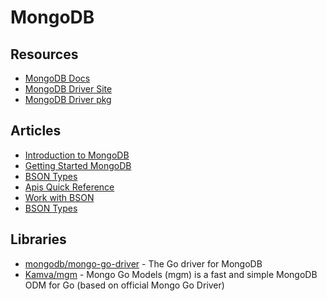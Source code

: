 # MongoDB

## Resources
- [MongoDB Docs](https://www.mongodb.com/docs)
- [MongoDB Driver Site](https://www.mongodb.com/docs/drivers/go/current/quick-start/)
- [MongoDB Driver pkg](https://pkg.go.dev/go.mongodb.org/mongo-driver)
## Articles
- [Introduction to MongoDB](https://www.mongodb.com/docs/manual/introduction/)
- [Getting Started MongoDB](https://www.mongodb.com/docs/manual/tutorial/getting-started/)
- [BSON Types](https://www.mongodb.com/docs/manual/reference/bson-types/)
- [Apis Quick Reference](https://www.mongodb.com/docs/drivers/go/current/quick-reference/)
- [Work with BSON](https://www.mongodb.com/docs/drivers/go/current/fundamentals/bson/)
- [BSON Types](https://www.mongodb.com/docs/manual/reference/bson-types/)
## Libraries
- [mongodb/mongo-go-driver](https://github.com/mongodb/mongo-go-driver) - The Go driver for MongoDB
- [Kamva/mgm](https://github.com/Kamva/mgm) - Mongo Go Models (mgm) is a fast and simple MongoDB ODM for Go (based on official Mongo Go Driver)